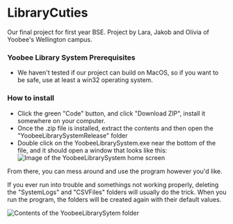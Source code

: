 # LibraryCuties

Our final project for first year BSE. Project by Lara, Jakob and Olivia of Yoobee's Wellington campus.

### Yoobee Library System Prerequisites
- We haven't tested if our project can build on MacOS, so if you want to be safe, use at least a win32 operating system.

### How to install
- Click the green "Code" button, and click "Download ZIP", install it somewhere on your computer.
- Once the .zip file is installed, extract the contents and then open the "YoobeeLibrarySystemRelease" folder
- Double click on the YoobeeLibrarySystem.exe near the bottom of the file, and it should open a window that looks like this:
![Image of the YoobeeLibrarySystem home screen](https://user-images.githubusercontent.com/63636667/144690367-5d333c81-3879-42e3-b156-df3daadf7fb7.png)

From there, you can mess around and use the program however you'd like. 

If you ever run into trouble and somethings not working properly, deleting the "SystemLogs" and "CSVFiles" folders will usually do the trick. When you run the program, the folders will be created again with their default values.

![Contents of the YoobeeLibrarySytem folder](https://user-images.githubusercontent.com/63636667/144690479-6d0c616a-0f7c-4512-8eae-98dda19287c4.png)
